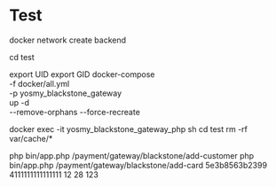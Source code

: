 # Test

docker network create backend

cd test

export UID
export GID
docker-compose \
-f docker/all.yml \
-p yosmy_blackstone_gateway \
up -d \
--remove-orphans --force-recreate

docker exec -it yosmy_blackstone_gateway_php sh
cd test
rm -rf var/cache/*

php bin/app.php /payment/gateway/blackstone/add-customer
php bin/app.php /payment/gateway/blackstone/add-card 5e3b8563b2399 4111111111111111 12 28 123